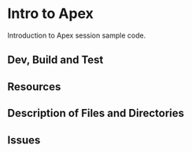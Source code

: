 # Intro to Apex

Introduction to Apex session sample code.

## Dev, Build and Test

## Resources

## Description of Files and Directories

## Issues